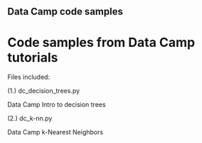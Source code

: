 ## Data Camp code samples
# Code samples from Data Camp tutorials

Files included:

(1.) dc_decision_trees.py

Data Camp Intro to decision trees

(2.) dc_k-nn.py

Data Camp k-Nearest Neighbors
